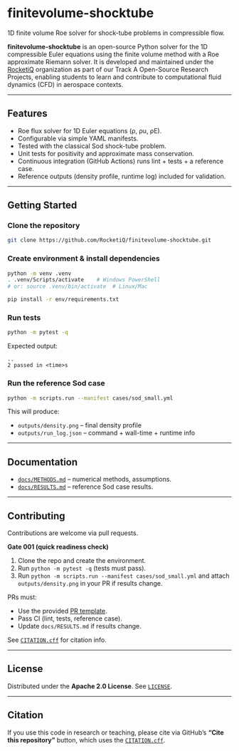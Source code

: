 # finitevolume-shocktube
1D finite volume Roe solver for shock-tube problems in compressible flow.

**finitevolume-shocktube** is an open-source Python solver for the 1D compressible Euler equations using the finite volume method with a Roe approximate Riemann solver.
It is developed and maintained under the [RocketiQ](https://github.com/RocketiQ) organization as part of our Track A Open-Source Research Projects, enabling students to learn and contribute to computational fluid dynamics (CFD) in aerospace contexts.

---

## Features
- Roe flux solver for 1D Euler equations (ρ, ρu, ρE).
- Configurable via simple YAML manifests.
- Tested with the classical Sod shock-tube problem.
- Unit tests for positivity and approximate mass conservation.
- Continuous integration (GitHub Actions) runs lint + tests + a reference case.
- Reference outputs (density profile, runtime log) included for validation.

---

## Getting Started

### Clone the repository
```bash
git clone https://github.com/RocketiQ/finitevolume-shocktube.git
```

### Create environment & install dependencies
```bash
python -m venv .venv
. .venv/Scripts/activate    # Windows PowerShell
# or: source .venv/bin/activate  # Linux/Mac

pip install -r env/requirements.txt
```

### Run tests
```bash
python -m pytest -q
```
Expected output:
```
..
2 passed in <time>s
```

### Run the reference Sod case
```bash
python -m scripts.run --manifest cases/sod_small.yml
```

This will produce:
- `outputs/density.png` – final density profile  
- `outputs/run_log.json` – command + wall-time + runtime info

---

## Documentation
- [`docs/METHODS.md`](docs/METHODS.md) – numerical methods, assumptions.  
- [`docs/RESULTS.md`](docs/RESULTS.md) – reference Sod case results.  

---

## Contributing
Contributions are welcome via pull requests.

**Gate 001 (quick readiness check)**
1. Clone the repo and create the environment.
2. Run `python -m pytest -q` (tests must pass).
3. Run `python -m scripts.run --manifest cases/sod_small.yml` and attach `outputs/density.png` in your PR if results change.

PRs must:
- Use the provided [PR template](.github/PULL_REQUEST_TEMPLATE.md).
- Pass CI (lint, tests, reference case).
- Update `docs/RESULTS.md` if results change.

See [`CITATION.cff`](CITATION.cff) for citation info.

---

## License
Distributed under the **Apache 2.0 License**. See [`LICENSE`](LICENSE).

---

## Citation
If you use this code in research or teaching, please cite via GitHub’s **“Cite this repository”** button, which uses the [`CITATION.cff`](CITATION.cff).

